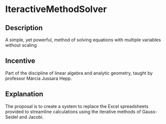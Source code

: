 # IteractiveMethodSolver

## Description
A simple, yet powerful, method of solving equations with multiple variables without scaling

## Incentive
Part of the discipline of linear algebra and analytic geometry, 
taught by professor Márcia Jussara Hepp.

## Explanation
The proposal is to create a system to replace the Excel spreadsheets 
provided to streamline calculations using the iterative methods of 
Gauss-Seidel and Jacobi.
